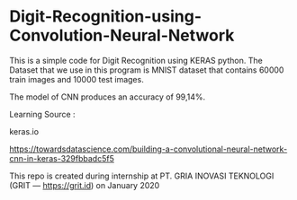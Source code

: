 # Digit-Recognition-using-Convolution-Neural-Network

This is a simple code for Digit Recognition using KERAS python.
The Dataset that we use in this program is MNIST dataset that contains 60000 train images and 10000 test images.

The model of CNN produces an accuracy of 99,14%.


Learning Source :

keras.io

https://towardsdatascience.com/building-a-convolutional-neural-network-cnn-in-keras-329fbbadc5f5


This repo is created during internship at PT. GRIA INOVASI TEKNOLOGI (GRIT — https://grit.id) on January 2020

